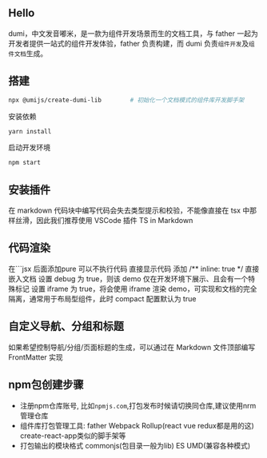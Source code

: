 
## Hello
dumi，中文发音嘟米，是一款为组件开发场景而生的文档工具，与 father 一起为开发者提供一站式的组件开发体验，father 负责构建，而 dumi 负责`组件开发`及`组件文档`生成。

## 搭建
```bash
npx @umijs/create-dumi-lib        # 初始化一个文档模式的组件库开发脚手架
```
安装依赖
```bash
yarn install
```
启动开发环境
```bash
npm start
```

## 安装插件
在 markdown 代码块中编写代码会失去类型提示和校验，不能像直接在 tsx 中那样丝滑，因此我们推荐使用 VSCode 插件 TS in Markdown

## 代码渲染
在```jsx 后面添加pure 可以不执行代码 直接显示代码
添加 /** inline: true */ 直接嵌入文档
设置 debug 为 true，则该 demo 仅在开发环境下展示、且会有一个特殊标记
设置 iframe 为 true，将会使用 iframe 渲染 demo，可实现和文档的完全隔离，通常用于布局型组件，此时 compact 配置默认为 true

## 自定义导航、分组和标题
如果希望控制导航/分组/页面标题的生成，可以通过在 Markdown 文件顶部编写 FrontMatter 实现

## npm包创建步骤
- 注册npm仓库账号, 比如`npmjs.com`,打包发布时候请切换同仓库,建议使用nrm 管理仓库
- 组件库打包管理工具: father Webpack Rollup(react vue redux都是用的这) create-react-app类似的脚手架等
- 打包输出的模块格式 commonjs(包目录一般为lib) ES UMD(兼容各种模式)
